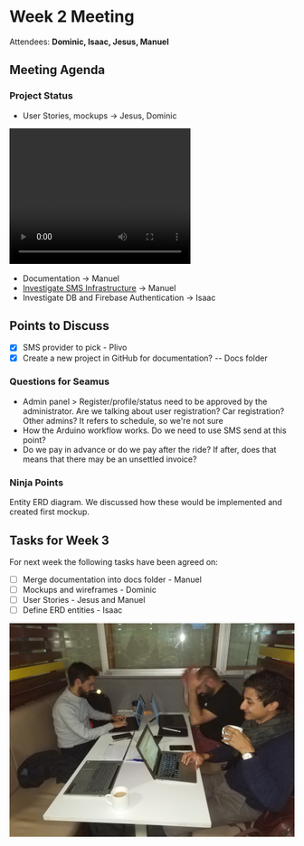 # Week 2 Meeting

Attendees: **Dominic, Isaac, Jesus, Manuel**

## Meeting Agenda

### Project Status

- User Stories, mockups -> Jesus, Dominic

<video width="320" height="240" controls>
  <source src="../assets/video/login-flow.mp4" type="video/mp4">
</video>

- Documentation -> Manuel
- [Investigate SMS Infrastructure](https://github.com/jelitter/jauc/wiki/SMS-APIs-overview) -> Manuel
- Investigate DB and Firebase Authentication -> Isaac

## Points to Discuss

- [X] SMS provider to pick - Plivo
- [X] Create a new project in GitHub for documentation? -- Docs folder

### Questions for Seamus

- Admin panel > Register/profile/status need to be approved by the administrator. Are we talking about user registration? Car registration? Other admins? It refers to schedule, so we're not sure
- How the Arduino workflow works. Do we need to use SMS send at this point?
- Do we pay in advance or do we pay after the ride? If after, does that means that there may be an unsettled invoice?

### Ninja Points

Entity ERD diagram. We discussed how these would be implemented and created first mockup.

## Tasks for Week 3

For next week the following tasks have been agreed on:

- [ ] Merge documentation into docs folder - Manuel
- [ ] Mockups and wireframes - Dominic
- [ ] User Stories - Jesus and Manuel
- [ ] Define ERD entities - Isaac

![Second group meeting](../assets/img/week02.jpg)